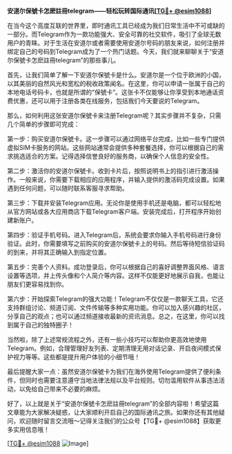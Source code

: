 **安道尔保號卡怎麽註冊telegram——轻松玩转国际通讯[[TG💪+ @esim1088](https://t.me/s/esim1088)]**

在当今这个高度互联的世界里，即时通讯工具已经成为我们日常生活中不可或缺的一部分。而Telegram作为一款功能强大、安全可靠的社交软件，吸引了全球无数用户的青睐。对于生活在安道尔或者需要使用安道尔号码的朋友来说，如何注册并绑定自己的号码到Telegram成为了一个热门话题。今天，我们就来聊聊关于“安道尔保號卡怎麽註冊telegram”的那些事儿。

首先，让我们简单了解一下安道尔保號卡是什么。安道尔是一个位于欧洲的小国，以其美丽的自然风光和宽松的税收政策闻名。在这里，你可以申请一张属于自己的本地电话号码卡，也就是所谓的“保號卡”。这张卡不仅能够让你享受到本地通话资费优惠，还可以用于注册各类在线服务，包括我们今天要说的Telegram。

那么，如何利用这张安道尔保號卡来注册Telegram呢？其实步骤并不复杂，只需几个简单的步骤即可完成：

第一步：购买安道尔保號卡。这一步骤可以通过网络平台完成，比如一些专门提供虚拟SIM卡服务的网站。这些网站通常会提供多种套餐选择，你可以根据自己的需求挑选适合的方案。记得选择信誉良好的服务商，以确保个人信息的安全性。

第二步：激活你的安道尔保號卡。收到卡片后，按照说明书上的指引进行激活操作。一般来说，你需要下载相应的应用程序，并输入提供的激活码完成设置。如果遇到任何问题，可以随时联系客服寻求帮助。

第三步：下载并安装Telegram应用。无论你是使用手机还是电脑，都可以轻松地从官方网站或各大应用商店下载Telegram客户端。安装完成后，打开程序开始创建新账户。

第四步：验证手机号码。进入Telegram后，系统会要求你输入手机号码进行身份验证。此时，你需要填写之前购买的安道尔保號卡上的号码。然后等待短信验证码的到来，并将其正确输入到指定位置。

第五步：完善个人资料。成功登录后，你可以根据自己的喜好调整界面风格、语言设置等选项，并上传头像和个人简介等内容。这样不仅能更好地展示自我，也能让朋友们更容易找到你。

第六步：开始探索Telegram的强大功能！Telegram不仅仅是一款聊天工具，它还支持群组讨论、频道订阅、文件传输等多种实用功能。你可以加入感兴趣的社区，分享自己的观点；也可以通过频道接收最新的资讯消息。总之，在这里，你可以找到属于自己的独特圈子！

当然啦，除了上述常规流程之外，还有一些小技巧可以帮助你更高效地使用Telegram。例如，合理管理好友列表、定期清理无用对话记录、开启夜间模式保护视力等等。这些都是提升用户体验的小细节哦！

最后提醒大家一点：虽然安道尔保號卡为我们在海外使用Telegram提供了便利条件，但同时也需要注意遵守当地法律法规以及平台规则。切勿滥用软件从事违法活动，以免给自己带来不必要的麻烦。

好了，以上就是关于“安道尔保號卡怎麽註冊telegram”的全部内容啦！希望这篇文章能为大家解决疑惑，让大家顺利开启自己的国际通讯之旅。如果你还有其他疑问，欢迎随时留言交流哦～记得关注我们的公众号【TG💪+ @esim1088】获取更多实用信息哦！

[[TG💪+ @esim1088](https://t.me/s/esim1088) ![Image](https://i.postimg.cc/4NQfJmqS/Snipaste-2025-05-13-00-14-12.png)]